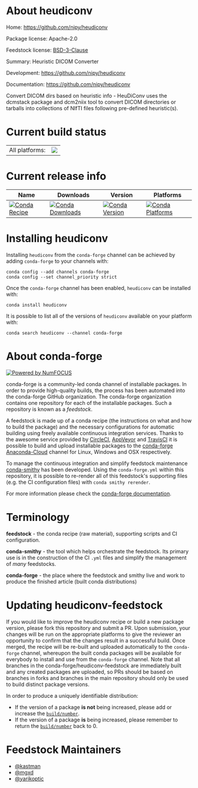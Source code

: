 About heudiconv
===============

Home: https://github.com/nipy/heudiconv

Package license: Apache-2.0

Feedstock license: [BSD-3-Clause](https://github.com/conda-forge/heudiconv-feedstock/blob/master/LICENSE.txt)

Summary: Heuristic DICOM Converter

Development: https://github.com/nipy/heudiconv

Documentation: https://github.com/nipy/heudiconv

Convert DICOM dirs based on heuristic info - HeuDiConv uses the dcmstack package and dcm2niix tool to convert DICOM directories or tarballs into collections of NIfTI files following pre-defined heuristic(s). 

Current build status
====================


<table><tr><td>All platforms:</td>
    <td>
      <a href="https://dev.azure.com/conda-forge/feedstock-builds/_build/latest?definitionId=3012&branchName=master">
        <img src="https://dev.azure.com/conda-forge/feedstock-builds/_apis/build/status/heudiconv-feedstock?branchName=master">
      </a>
    </td>
  </tr>
</table>

Current release info
====================

| Name | Downloads | Version | Platforms |
| --- | --- | --- | --- |
| [![Conda Recipe](https://img.shields.io/badge/recipe-heudiconv-green.svg)](https://anaconda.org/conda-forge/heudiconv) | [![Conda Downloads](https://img.shields.io/conda/dn/conda-forge/heudiconv.svg)](https://anaconda.org/conda-forge/heudiconv) | [![Conda Version](https://img.shields.io/conda/vn/conda-forge/heudiconv.svg)](https://anaconda.org/conda-forge/heudiconv) | [![Conda Platforms](https://img.shields.io/conda/pn/conda-forge/heudiconv.svg)](https://anaconda.org/conda-forge/heudiconv) |

Installing heudiconv
====================

Installing `heudiconv` from the `conda-forge` channel can be achieved by adding `conda-forge` to your channels with:

```
conda config --add channels conda-forge
conda config --set channel_priority strict
```

Once the `conda-forge` channel has been enabled, `heudiconv` can be installed with:

```
conda install heudiconv
```

It is possible to list all of the versions of `heudiconv` available on your platform with:

```
conda search heudiconv --channel conda-forge
```


About conda-forge
=================

[![Powered by NumFOCUS](https://img.shields.io/badge/powered%20by-NumFOCUS-orange.svg?style=flat&colorA=E1523D&colorB=007D8A)](http://numfocus.org)

conda-forge is a community-led conda channel of installable packages.
In order to provide high-quality builds, the process has been automated into the
conda-forge GitHub organization. The conda-forge organization contains one repository
for each of the installable packages. Such a repository is known as a *feedstock*.

A feedstock is made up of a conda recipe (the instructions on what and how to build
the package) and the necessary configurations for automatic building using freely
available continuous integration services. Thanks to the awesome service provided by
[CircleCI](https://circleci.com/), [AppVeyor](https://www.appveyor.com/)
and [TravisCI](https://travis-ci.com/) it is possible to build and upload installable
packages to the [conda-forge](https://anaconda.org/conda-forge)
[Anaconda-Cloud](https://anaconda.org/) channel for Linux, Windows and OSX respectively.

To manage the continuous integration and simplify feedstock maintenance
[conda-smithy](https://github.com/conda-forge/conda-smithy) has been developed.
Using the ``conda-forge.yml`` within this repository, it is possible to re-render all of
this feedstock's supporting files (e.g. the CI configuration files) with ``conda smithy rerender``.

For more information please check the [conda-forge documentation](https://conda-forge.org/docs/).

Terminology
===========

**feedstock** - the conda recipe (raw material), supporting scripts and CI configuration.

**conda-smithy** - the tool which helps orchestrate the feedstock.
                   Its primary use is in the construction of the CI ``.yml`` files
                   and simplify the management of *many* feedstocks.

**conda-forge** - the place where the feedstock and smithy live and work to
                  produce the finished article (built conda distributions)


Updating heudiconv-feedstock
============================

If you would like to improve the heudiconv recipe or build a new
package version, please fork this repository and submit a PR. Upon submission,
your changes will be run on the appropriate platforms to give the reviewer an
opportunity to confirm that the changes result in a successful build. Once
merged, the recipe will be re-built and uploaded automatically to the
`conda-forge` channel, whereupon the built conda packages will be available for
everybody to install and use from the `conda-forge` channel.
Note that all branches in the conda-forge/heudiconv-feedstock are
immediately built and any created packages are uploaded, so PRs should be based
on branches in forks and branches in the main repository should only be used to
build distinct package versions.

In order to produce a uniquely identifiable distribution:
 * If the version of a package **is not** being increased, please add or increase
   the [``build/number``](https://docs.conda.io/projects/conda-build/en/latest/resources/define-metadata.html#build-number-and-string).
 * If the version of a package **is** being increased, please remember to return
   the [``build/number``](https://docs.conda.io/projects/conda-build/en/latest/resources/define-metadata.html#build-number-and-string)
   back to 0.

Feedstock Maintainers
=====================

* [@kastman](https://github.com/kastman/)
* [@mgxd](https://github.com/mgxd/)
* [@yarikoptic](https://github.com/yarikoptic/)

